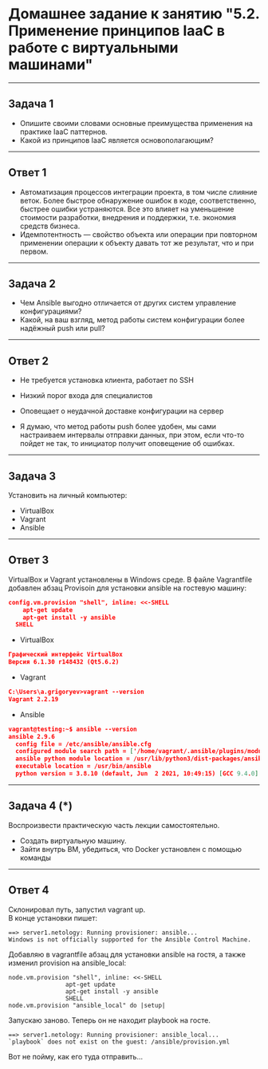 # Домашнее задание к занятию "5.2. Применение принципов IaaC в работе с виртуальными машинами"
___
## Задача 1

+ Опишите своими словами основные преимущества применения на практике IaaC паттернов.
+ Какой из принципов IaaC является основополагающим?
___
## Ответ 1

+ Автоматизация процессов интеграции проекта, в том числе слияние веток. Более быстрое обнаружение ошибок в коде, соответственно, быстрее ошибки устраняются. 
Все это влияет на уменьшение стоимости разработки, внедрения и поддержки, т.е. экономия средств бизнеса.
+ Идемпотентность — свойство объекта или операции при повторном применении операции к объекту давать тот же результат, что и при первом.
___
## Задача 2
+ Чем Ansible выгодно отличается от других систем управление конфигурациями?
+ Какой, на ваш взгляд, метод работы систем конфигурации более надёжный push или pull?
___

## Ответ 2
+ Не требуется установка клиента, работает по SSH
+ Низкий порог входа для специалистов
+ Оповещает о неудачной доставке конфигурации на сервер </br>

    
+ Я думаю, что метод работы push более удобен, мы сами настраиваем интервалы отправки данных, при этом, если что-то пойдет не так, то инициатор получит оповещение об ошибках.
___
## Задача 3
Установить на личный компьютер:
+ VirtualBox
+ Vagrant
+ Ansible
___
## Ответ 3

VirtualBox и Vagrant установлены в Windows среде.
В файле Vagrantfile добавлен абзац Provisoin для установки ansible на гостевую машину:
```json
config.vm.provision "shell", inline: <<-SHELL
    apt-get update
    apt-get install -y ansible
  SHELL
```
+ VirtualBox
```json
Графический интерфейс VirtualBox
Версия 6.1.30 r148432 (Qt5.6.2)
```
+ Vagrant
```json
C:\Users\a.grigoryev>vagrant --version
Vagrant 2.2.19
```
+ Ansible
```json
vagrant@testing:~$ ansible --version
ansible 2.9.6
  config file = /etc/ansible/ansible.cfg
  configured module search path = ['/home/vagrant/.ansible/plugins/modules', '/usr/share/ansible/plugins/modules']
  ansible python module location = /usr/lib/python3/dist-packages/ansible
  executable location = /usr/bin/ansible
  python version = 3.8.10 (default, Jun  2 2021, 10:49:15) [GCC 9.4.0]
```


___
## Задача 4 (*)
Воспроизвести практическую часть лекции самостоятельно.

+ Создать виртуальную машину.
+ Зайти внутрь ВМ, убедиться, что Docker установлен с помощью команды
___
## Ответ 4
Склонировал путь, запустил vagrant up. </br>
В конце установки пишет:</br>
```
==> server1.netology: Running provisioner: ansible...
Windows is not officially supported for the Ansible Control Machine.
```
Добавляю в vagrantfile абзац для установки ansible на гостя, а также изменил provision на ansible_local:</br>
```
node.vm.provision "shell", inline: <<-SHELL
                apt-get update
                apt-get install -y ansible
                SHELL
node.vm.provision "ansible_local" do |setup|
```
Запускаю заново. Теперь он не находит playbook на госте.
```
==> server1.netology: Running provisioner: ansible_local...
`playbook` does not exist on the guest: /ansible/provision.yml
```
Вот не пойму, как его туда отправить...